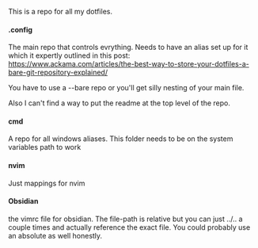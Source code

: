 This is a repo for all my dotfiles.

#### .config

The main repo that controls evrything. Needs to have an alias set up for it which it expertly outlined in this post:
https://www.ackama.com/articles/the-best-way-to-store-your-dotfiles-a-bare-git-repository-explained/

You have to use a --bare repo or you'll get silly nesting of your main file.

Also I can't find a way to put the readme at the top level of the repo.

#### cmd

A repo for all windows aliases. 
This folder needs to be on the system variables path to work

#### nvim
Just mappings for nvim

#### Obsidian
the vimrc file for obsidian. The file-path is relative but you can just ../.. a couple times and actually reference the exact file. You could probably use an absolute as well honestly.
